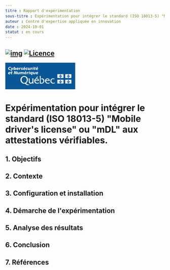 ```yaml
---
titre : Rapport d'expérimentation
sous-titre : Expérimentation pour intégrer le standard (ISO 18013-5) "Mobile driver's license" ou "mDL" aux attestations vérifiables.
auteur : Centre d'expertise appliquée en innovation
date : 2024-10-01
statut : en cours
---
```


<!-- ENTETE -->
[![img](https://img.shields.io/badge/Lifecycle-Experimental-339999)](https://www.quebec.ca/gouv/politiques-orientations/vitrine-numeriqc/accompagnement-des-organismes-publics/demarche-conception-services-numeriques)
[![Licence](https://img.shields.io/badge/Licence-LiLiQ--P-blue)](../LICENCE)
---
![Logo MCN](https://github.com/CQEN-QDCE/.github/blob/main/images/mcn.png)
<!-- FIN ENTETE -->

# Expérimentation pour intégrer le standard (ISO 18013-5) "Mobile driver's license" ou "mDL" aux attestations vérifiables.

## 1. Objectifs 

## 2. Contexte 

## 3. Configuration et installation 

## 4. Démarche de l'expérimentation 

## 5. Analyse des résultats 

## 6. Conclusion

## 7. Références 